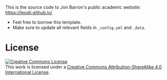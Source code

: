 This is the source code to Jon Barron's public academic website: https://leoqli.github.io/

- Feel free to borrow this template.
- Make sure to update all relevant fields in `_config.yml` and `_data`.

# License
<a rel="license" href="http://creativecommons.org/licenses/by-sa/4.0/"><img alt="Creative Commons License" style="border-width:0" src="https://i.creativecommons.org/l/by-sa/4.0/88x31.png" /></a><br />This work is licensed under a <a rel="license" href="http://creativecommons.org/licenses/by-sa/4.0/">Creative Commons Attribution-ShareAlike 4.0 International License</a>.

